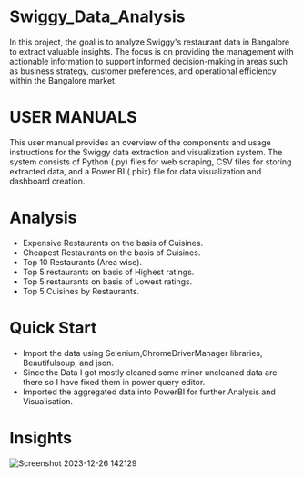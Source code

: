 # Swiggy_Data_Analysis
In this project, the goal is to analyze Swiggy's restaurant data in Bangalore to extract valuable insights. The focus is on providing the management with actionable information to support informed decision-making in areas such as business strategy, customer preferences, and operational efficiency within the Bangalore market.






# USER MANUALS
This user manual provides an overview of the components and usage instructions for the Swiggy data extraction and visualization system. The system consists of Python (.py) files for web scraping, CSV files for storing extracted data, and a Power BI (.pbix) file for data visualization and dashboard creation.

# Analysis
- Expensive Restaurants on the basis of Cuisines.
- Cheapest Restaurants on the basis of Cuisines.
- Top 10 Restaurants (Area wise).
- Top 5 restaurants on basis of Highest ratings.
- Top 5 restaurants on basis of Lowest ratings.
- Top 5 Cuisines by Restaurants.


# Quick Start
- Import the data using Selenium,ChromeDriverManager libraries, Beautifulsoup, and json.
- Since the Data I got mostly cleaned some minor uncleaned data are there so I have fixed them in power query editor.
- Imported the aggregated data into PowerBI for further Analysis and Visualisation.


# Insights

![Screenshot 2023-12-26 142129](https://github.com/Sawrav-23/Swiggy_Data_Analysis/assets/144011738/faab3bc2-ccb6-4ea7-b893-187881f5df56)








